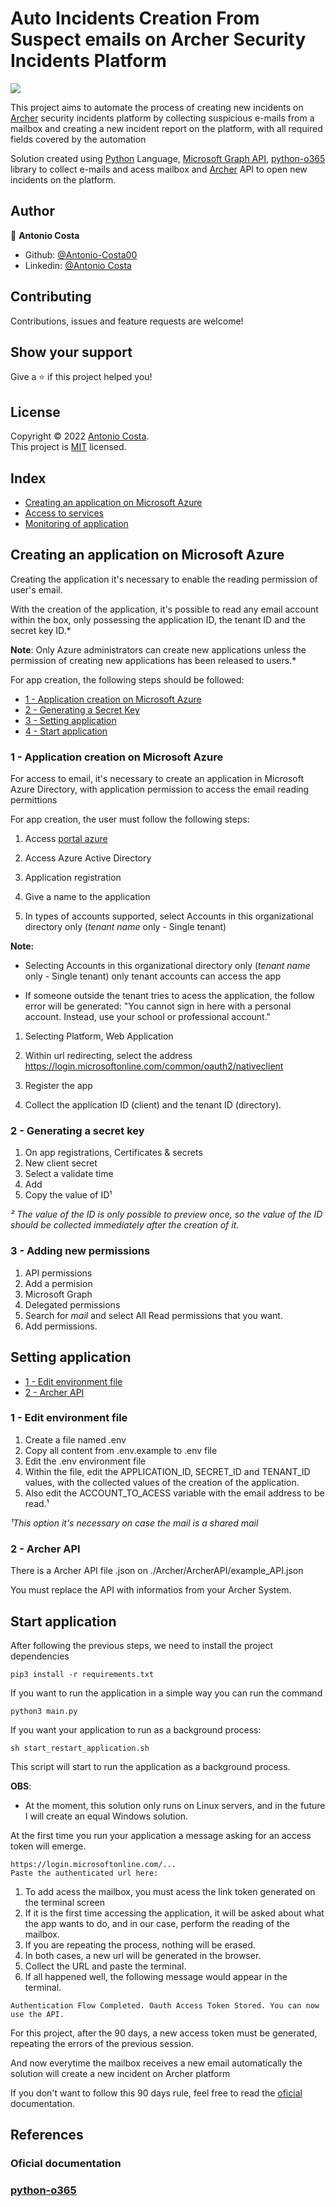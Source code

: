 [Archer]: https://www.archerirm.com/
[Python]: https://www.python.org/
[python-o365]: (https://github.com/O365/python-o365)
[Microsoft Graph API]: (https://docs.microsoft.com/pt-br/graph/overview)
[Antonio Costa]: (https://github.com/Antonio-Costa00)
[portal azure]: (https://portal.azure.com/#home)

# Auto Incidents Creation From Suspect emails on Archer Security Incidents Platform 

![](Diagram.png)

This project aims to automate the process of creating new incidents on [Archer] security incidents platform by collecting suspicious e-mails from a mailbox and creating a new incident report on the platform, with all required fields covered by the automation

Solution created using [Python] Language, [Microsoft Graph API], [python-o365] library to collect e-mails and acess mailbox and [Archer] API to open new incidents on the platform.

## Author

👤 **Antonio Costa**

* Github: [@Antonio-Costa00](https://github.com/Antonio-Costa00)
* Linkedin: [@Antonio Costa](https://www.linkedin.com/in/antonio-costa-099ab0182/)

## Contributing

Contributions, issues and feature requests are welcome!

## Show your support

Give a ⭐️ if this project helped you!

## License

Copyright © 2022 [Antonio Costa](https://github.com/Antonio-Costa00).<br/>
This project is [MIT](https://github.com/Antonio-Costa00/Calculus-exercises/blob/main/LICENSE) licensed.

## Index

- [Creating an application on Microsoft Azure](#application)
- [Access to services](#application_acess)
- [Monitoring of application](#monitoring)

## Creating an application on Microsoft Azure <a name = "application"></a>

Creating the application it's necessary to enable the reading permission of user's email.

With the creation of the application, it's possible to read any email account within the box, only possessing the application ID, the tenant ID and the secret key ID.*

**Note**: Only Azure administrators can create new applications unless the permission of creating new applications has been released to users.*

For app creation, the following steps should be followed:

- [1 - Application creation on Microsoft Azure](#new_application)
- [2 - Generating a Secret Key](#secret_key)
- [3 - Setting application](#set_app)
- [4 - Start application](#start_app)

### 1 - Application creation on Microsoft Azure <a name = "new_application" ></a>

For access to email, it's necessary to create an application in Microsoft Azure Directory, with application permission to access the email reading permittions

For app creation, the user must follow the following steps:

1. Access [portal azure]

1. Access Azure Active Directory

1. Application registration

1. Give a name to the application

1. In types of accounts supported, select Accounts in this organizational directory only (*tenant name* only - Single tenant)

**Note:**

- Selecting Accounts in this organizational directory only (*tenant name* only - Single tenant) only tenant accounts can access the app 

- If someone outside the tenant tries to acess the application, the follow error will be generated: "You cannot sign in here with a personal account. Instead, use your school or professional account."

1. Selecting Platform, Web Application

1. Within url redirecting, select the address https://login.microsoftonline.com/common/oauth2/nativeclient

1. Register the app

1. Collect the application ID (client) and the tenant ID (directory).

### 2 - Generating a secret key <a name = "secret_key"></a>

1. On app registrations, Certificates & secrets 
1. New client secret
1. Select a validate time
1. Add
1. Copy the value of ID¹

*² The value of the ID is only possible to preview once, so the value of the ID should be collected immediately after the creation of it.* 

### 3 - Adding new permissions <a name = "new_permissions"></a>

1. API permissions
1. Add a permision
1. Microsoft Graph
1. Delegated permissions
1. Search for *mail* and select All Read permissions that you want.
1. Add permissions.

## Setting application <a name = "set_app"></a>

- [1 - Edit environment file](#edit_env)
- [2 - Archer API](#Archer_API)

### 1 - Edit environment file <a name = "edit_env"></a>

1. Create a file named .env
1. Copy all content from .env.example to .env file
1. Edit the .env environment file
1. Within the file, edit the APPLICATION_ID, SECRET_ID and TENANT_ID values, with the collected values of the creation of the application.
1. Also edit the ACCOUNT_TO_ACESS variable with the email address to be read.¹

*¹This option it's necessary on case the mail is a shared mail*

### 2 - Archer API <a name = "Archer_API"></a>

There is a Archer API file .json on ./Archer/ArcherAPI/example_API.json

You must replace the API with informatios from your Archer System.


## Start application <a name = "start_app"></a>

After following the previous steps, we need to install the project dependencies

```
pip3 install -r requirements.txt
```

If you want to run the application in a simple way you can run the command

```
python3 main.py
```

If you want your application to run as a background process:

```
sh start_restart_application.sh
```

This script will start to run the application as a background process.

**OBS**: 

- At the moment, this solution only runs on Linux servers, and in the future I will create an equal Windows solution.

At the first time you run your application a message asking for an access token will emerge.

```
https://login.microsoftonline.com/...
Paste the authenticated url here:
```

1. To add acess the mailbox, you must acess the link token generated on the terminal screen
1. If it is the first time accessing the application, it will be asked about what the app wants to do, and in our case, perform the reading of the mailbox.
1. If you are repeating the process, nothing will be erased.
1. In both cases, a new url will be generated in the browser.
1. Collect the URL and paste the terminal.
1. If all happened well, the following message would appear in the terminal.

```
Authentication Flow Completed. Oauth Access Token Stored. You can now use the API.
```

For this project, after the 90 days, a new access token must be generated, repeating the errors of the previous session.

And now everytime the mailbox receives a new email automatically the solution will create a new incident on Archer platform

If you don't want to follow this 90 days rule, feel free to read the [oficial](https://github.com/O365/python-o365) documentation.

## References

### Oficial documentation <a name = "oficial_doc"></a>

### [python-o365](https://github.com/O365/python-o365)
